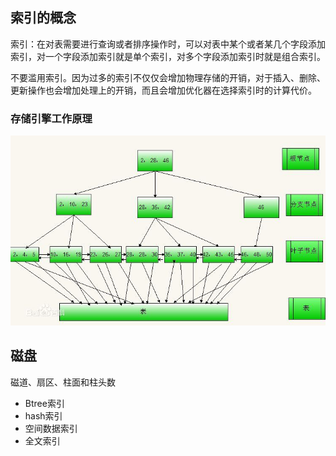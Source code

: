 

## 索引的概念
索引：在对表需要进行查询或者排序操作时，可以对表中某个或者某几个字段添加索引，对一个字段添加索引就是单个索引，对多个字段添加索引时就是组合索引。

不要滥用索引。因为过多的索引不仅仅会增加物理存储的开销，对于插入、删除、更新操作也会增加处理上的开销，而且会增加优化器在选择索引时的计算代价。

### 存储引擎工作原理

![存储引擎工作原理](./img/存储引擎工作原理.jpg "存储引擎工作原理") 


## 磁盘
磁道、扇区、柱面和柱头数

* Btree索引
* hash索引
* 空间数据索引
* 全文索引